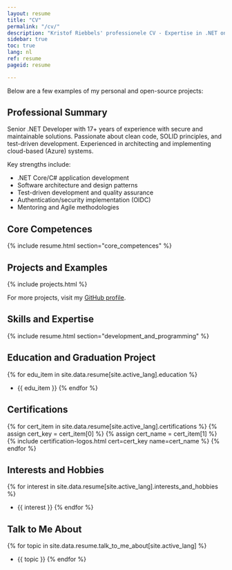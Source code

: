 ```yaml
---
layout: resume
title: "CV"
permalink: "/cv/"
description: "Kristof Riebbels' professionele CV - Expertise in .NET ontwikkeling, software architectuur en veilige codeerpraktijken."
sidebar: true
toc: true
lang: nl
ref: resume
pageid: resume

---
```


Below are a few examples of my personal and open-source projects:


## Professional Summary

Senior .NET Developer with 17+ years of experience with secure and maintainable solutions. Passionate about clean code, SOLID principles, and test-driven development. Experienced in architecting and implementing cloud-based (Azure) systems.

Key strengths include:
- .NET Core/C# application development
- Software architecture and design patterns
- Test-driven development and quality assurance
- Authentication/security implementation (OIDC)
- Mentoring and Agile methodologies

## Core Competences
{% include resume.html section="core_competences" %}

## Projects and Examples

{% include projects.html  %}

For more projects, visit my [GitHub profile](https://github.com/kriebb).

## Skills and Expertise
{% include resume.html section="development_and_programming" %}

## Education and Graduation Project
{% for edu_item in site.data.resume[site.active_lang].education %}
- {{ edu_item }}
{% endfor %}

## Certifications
<div class="certification-container">
  {% for cert_item in site.data.resume[site.active_lang].certifications %}
    {% assign cert_key = cert_item[0] %}
    {% assign cert_name = cert_item[1] %}
    {% include certification-logos.html cert=cert_key name=cert_name %}
  {% endfor %}
</div>



## Interests and Hobbies
{% for interest in site.data.resume[site.active_lang].interests_and_hobbies %}
- {{ interest }}
{% endfor %}

## Talk to Me About
{% for topic in site.data.resume.talk_to_me_about[site.active_lang] %}
- {{ topic }}
{% endfor %}

